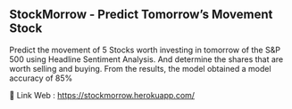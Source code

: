 ## StockMorrow - Predict Tomorrow’s Movement Stock

Predict the movement of 5 Stocks worth investing in tomorrow of the S&P 500 using Headline Sentiment Analysis.
And determine the shares that are worth selling and buying. From the results, the model obtained a model
accuracy of 85%

🔗 Link Web : https://stockmorrow.herokuapp.com/
